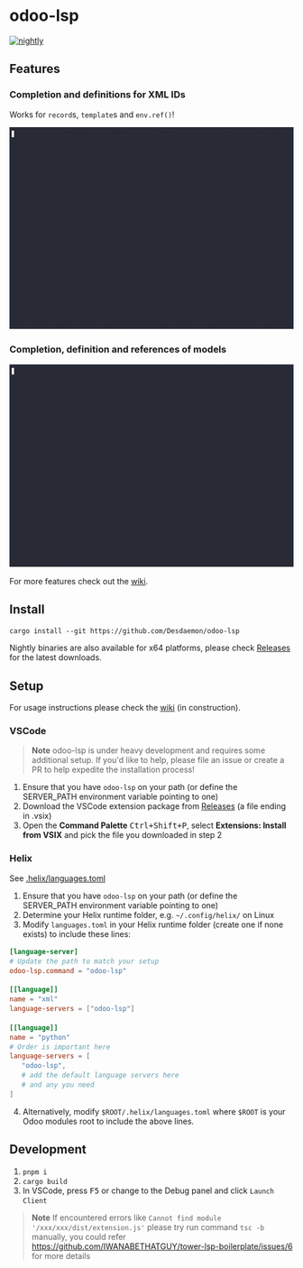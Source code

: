 # odoo-lsp

[![nightly](https://github.com/Desdaemon/odoo-lsp/actions/workflows/nightly.yml/badge.svg)](https://github.com/Desdaemon/odoo-lsp/actions/workflows/nightly.yml)

## Features

### Completion and definitions for XML IDs

Works for `record`s, `template`s and `env.ref()`!

[![template inherit_id demo](https://raw.githubusercontent.com/Desdaemon/odoo-lsp/main/static/inherit_id.gif)](https://asciinema.org/a/603783)

### Completion, definition and references of models

[![model demo](https://raw.githubusercontent.com/Desdaemon/odoo-lsp/main/static/model.gif)](https://asciinema.org/a/604545)

For more features check out the [wiki].

## Install

```shell
cargo install --git https://github.com/Desdaemon/odoo-lsp
```

Nightly binaries are also available for x64 platforms, please check [Releases] for the latest downloads.

## Setup

For usage instructions please check the [wiki] (in construction).

### VSCode

> **Note**
> odoo-lsp is under heavy development and requires some additional setup.
> If you'd like to help, please file an issue or create a PR to help expedite the installation process!

1. Ensure that you have `odoo-lsp` on your path (or define the SERVER_PATH environment variable pointing to one)
2. Download the VSCode extension package from [Releases] (a file ending in .vsix)
3. Open the **Command Palette** <kbd>Ctrl+Shift+P</kbd>, select **Extensions: Install from VSIX** and pick the file
   you downloaded in step 2

### Helix

See [.helix/languages.toml](./examples/.helix/languages.toml)

1. Ensure that you have `odoo-lsp` on your path (or define the SERVER_PATH environment variable pointing to one)
2. Determine your Helix runtime folder, e.g. `~/.config/helix/` on Linux
3. Modify `languages.toml` in your Helix runtime folder (create one if none exists) to include these lines:

```toml
[language-server]
# Update the path to match your setup
odoo-lsp.command = "odoo-lsp"

[[language]]
name = "xml"
language-servers = ["odoo-lsp"]

[[language]]
name = "python"
# Order is important here
language-servers = [
   "odoo-lsp",
   # add the default language servers here
   # and any you need
]
```

4. Alternatively, modify `$ROOT/.helix/languages.toml` where `$ROOT` is your Odoo modules root to include the above lines.

## Development

1. `pnpm i`
2. `cargo build`
3. In VSCode, press <kbd>F5</kbd> or change to the Debug panel and click `Launch Client`

> **Note**
> If encountered errors like `Cannot find module '/xxx/xxx/dist/extension.js'`
> please try run command `tsc -b` manually, you could refer https://github.com/IWANABETHATGUY/tower-lsp-boilerplate/issues/6 for more details

[wiki]: https://github.com/Desdaemon/odoo-lsp/wiki
[Releases]: https://github.com/Desdaemon/odoo-lsp/releases
